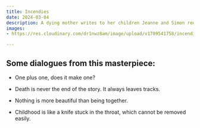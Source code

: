 ```yaml
---
title: Incendies
date: 2024-03-04
description: A dying mother writes to her children Jeanne and Simon requesting them to fulfil her last wishes. Following her instructions, they discover a world full of hatred, differences and love.
images: 
- https://res.cloudinary.com/dr1nwz8am/image/upload/v1709541758/incendies_SAKIBSNAZ_mwslwu.webp

---
```


## Some dialogues from this masterpiece:

- One plus one, does it make one?

- Death is never the end of the story. It always leaves tracks.

- Nothing is more beautiful than being together.

- Childhood is like a knife stuck in the throat, which cannot be removed easily.
